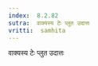 ```yaml
---
index:  8.2.82
sutra:  वाक्यस्य टेः प्लुत उदात्तः
vritti:  samhita 
---
```


वाक्यस्य टेः प्लुत उदात्तः

